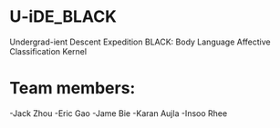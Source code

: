# U-iDE_BLACK
Undergrad-ient Descent Expedition
BLACK: Body Language Affective Classification Kernel

# Team members:
-Jack Zhou
-Eric Gao
-Jame Bie
-Karan Aujla
-Insoo Rhee